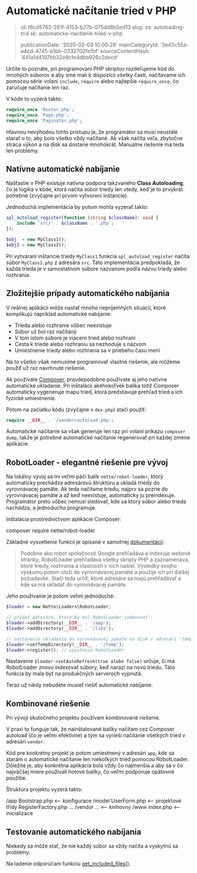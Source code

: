 Automatické načítanie tried v PHP
=================================

> id: f6cd5762-261f-4153-b27b-075dd8b5ed13
> slug:
> 	cs: autoloading-trid
> 	sk: automaticke-nacitanie-tried-v-php
> 
> publicationDate: '2020-02-09 10:00:29'
> mainCategoryId: '3e45c55a-a4cd-4745-b1bb-0332702fefbf'
> sourceContentHash: '441a1d4107bb32e8cfe4dbb926c2decd'

Určite to poznáte, pri programovaní PHP skriptov rozdeľujeme kód do mnohých súborov a aby sme mali k dispozícii všetky časti, načítavame ich pomocou série volaní `include`, `require` alebo najlepšie `require_once`, čo zaručuje načítanie len raz.

V kóde to vyzerá takto:

```php
require_once 'Router.php';
require_once 'Page.php';
require_once 'Paginator.php';
```

Hlavnou nevýhodou tohto prístupu je, že programátor sa musí neustále starať o to, aby bolo všetko vždy načítané. Ak však načíta veľa, zbytočne stráca výkon a na disk sa dostane mnohokrát. Manuálne riešenie má teda len problémy.

Natívne automatické nabíjanie
-------------------

Našťastie v PHP existuje natívna podpora takzvaného **Class Autoloading**, čo je logika v kóde, ktorá načíta súbor triedy len vtedy, keď je to prvýkrát potrebné (zvyčajne pri prvom vytvorení inštancie).

Jednoduchá implementácia by potom mohla vyzerať takto:

```php
spl_autoload_register(function (string $className): void {
    include 'src/' . $className . '.php';
});

$obj  = new MyClass1();
$obj2 = new MyClass2();
```

Pri vytváraní inštancie triedy `MyClass1` funkcia `spl_autoload_register` načíta súbor `MyClass1.php` z adresára `src`. Táto implementácia predpokladá, že každá trieda je v samostatnom súbore nazvanom podľa názvu triedy alebo rozhrania.

Zložitejšie prípady automatického nabíjania
-------------------------------

V reálnej aplikácii môže nastať mnoho nepríjemných situácií, ktoré komplikujú napríklad automatické nabíjanie:

- Trieda alebo rozhranie vôbec neexistuje
- Súbor už bol raz načítaný
- V tom istom súbore je viacero tried alebo rozhraní
- Cesta k triede alebo rozhraniu sa nezhoduje s názvom
- Umiestnenie triedy alebo rozhrania sa v priebehu času mení

Na to všetko však nemusíme programovať vlastné riešenie, ale môžeme použiť už raz navrhnuté riešenie.

Ak používate <a href="https://getcomposer.org/doc/01-basic-usage.md">Composer</a>, pravdepodobne používate aj jeho natívne automatické ukladanie. Pri inštalácii akéhokoľvek balíka totiž Composer automaticky vygeneruje mapu tried, ktorá predstavuje prehľad tried a ich fyzické umiestnenie.

Potom na začiatku kódu (zvyčajne v `dex.php`) stačí použiť:

```php
require __DIR__ . '/vendor/autoload.php';
```

Automatické načítanie sa však generuje len raz pri volaní príkazu `composer dump`, takže je potrebné automatické načítanie regenerovať pri každej zmene aplikácie.

RobotLoader - elegantné riešenie pre vývoj
----------------------------------------

Na lokálny vývoj sa mi veľmi páči balík `nette/robot-loader`, ktorý automaticky prechádza adresárovú štruktúru a ukladá triedy do vyrovnávacej pamäte. Ak teda načítame triedu, najprv sa pozrie do vyrovnávacej pamäte a až keď neexistuje, automaticky ju preindexuje. Programátor preto vôbec nemusí sledovať, kde sa ktorý súbor alebo trieda nachádza, a jednoducho programuje.

Inštalácia prostredníctvom aplikácie Composer:

composer require nette/robot-loader

Základné vysvetlenie funkcií je opísané v samotnej <a href="https://doc.nette.org/cs/3.0/robotloader">dokumentácii</a>:

> Podobne ako robot spoločnosti Google prehľadáva a indexuje webové stránky, RobotLoader prehľadáva všetky skripty PHP a zaznamenáva, ktoré triedy, rozhrania a vlastnosti v nich našiel. Výsledky svojho výskumu potom uloží do vyrovnávacej pamäte a použije ich pri ďalšej požiadavke. Stačí teda určiť, ktoré adresáre sa majú prehľadávať a kde sa má ukladať do vyrovnávacej pamäte.

Jeho používanie je potom veľmi jednoduché:

```php
$loader = new Nette\Loaders\RobotLoader;

// pridať adresáre, ktoré by mal RobotLoader indexovať
$loader->addDirectory(__DIR__ . '/app');
$loader->addDirectory(__DIR__ . '/libs');

// nastavenie ukladania do vyrovnávacej pamäte na disk v adresári 'temp'
$loader->setTempDirectory(__DIR__ . '/temp');
$loader->register(); // spustenie RobotLoader
```

Nastavenie `$loader->setAutoRefresh(true alebo false)` určuje, či má RobotLoader znovu indexovať súbory, keď narazí na novú triedu. Táto funkcia by mala byť na produkčných serveroch vypnutá.

Teraz už nikdy nebudete musieť riešiť automatické nabíjanie.

Kombinované riešenie
------------------

Pri vývoji skutočného projektu používam kombinované riešenie.

V praxi to funguje tak, že nainštalované balíky načítam cez Composer autoload (čo je veľmi efektívne) a tým sa vyrieši načítanie všetkých tried v adresári `vendor`.

Kód pre konkrétny projekt je potom umiestnený v adresári `app`, kde sa starám o automatické načítanie len niekoľkých tried pomocou RobotLoader. Dôležité je, aby konkrétna aplikácia bola vždy čo najmenšia a aby sa v čo najväčšej miere používali hotové balíky, čo veľmi podporuje opätovné použitie.

Štruktúra projektu vyzerá takto:

/app
    Bootstrap.php <-- konfigurace
    /model
        UserForm.php <-- projektové třídy
        RegisterFactory.php
        ...
/vendor
    ... <-- knihovny
/www
    index.php <-- inicializace

Testovanie automatického nabíjania
------------------------

Niekedy sa môže stať, že nie každý súbor sa vždy načíta a vyskytnú sa problémy.

Na ladenie odporúčam funkciu <a href="/get-list-of-all-loaded-files">get_included_files()</a>.
